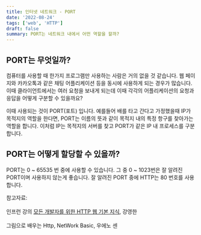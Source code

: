 ```yaml
---
title: 인터넷 네트워크 - PORT
date: '2022-08-24'
tags: ['web', 'HTTP']
draft: false
summary: PORT는 네트워크 내에서 어떤 역할을 할까?
---
```


## PORT는 무엇일까? 

컴퓨터를 사용할 때 한가지 프로그램만 사용하는 사람은 거의 없을 것 같습니다. 웹 페이지와 카카오톡과 같은 채팅 어플리케이션 등을 동시에 사용하게 되는 경우가 많습니다. 이때 클라이언트에서는 여러 요청을 보내게 되는데 이때 각각의 어플리케이션의 요청과 응답을 어떻게 구분할 수 있을까요? 

이때 사용되는 것이 PORT(포트) 입니다. 예를들어 배를 타고 간다고 가정했을때 IP가 목적지의 역할을 한다면, PORT는 이름의 뜻과 같이 목적지 내의 특정 항구를 찾아가는 역할을 합니다. 이처럼 IP는 목적지의 서버를 찾고 PORT가 같은 IP 내 프로세스를 구분합니다.  

## PORT는 어떻게 할당할 수 있을까? 

PORT는 0 ~ 65535 번 중에 사용할 수 있습니다. 그 중 0 ~ 1023번은 잘 알려진 PORT이며 사용하지 않는게 좋습니다. 잘 알려진 PORT 중에 HTTP는 80 번호를 사용합니다. 


참고자료:<br></br> 인프런 강의 [모든 개발자를 위한 HTTP 웹 기본 지식](https://www.inflearn.com/course/http-%EC%9B%B9-%EB%84%A4%ED%8A%B8%EC%9B%8C%ED%81%AC), 강영한<br></br>
그림으로 배우는 Http, NetWork Basic, 우에노 센

